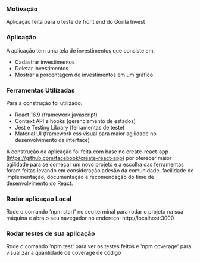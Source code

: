 ### Motivação
Aplicação feita para o teste de front end do Gorila Invest

### Aplicação
A aplicação tem uma tela de investimentos que consiste em:
* Cadastrar investimentos
* Deletar Investimentos
* Mostrar a porcentagem de investimentos em um gráfico

### Ferramentas Utilizadas
Para a construção foi utilizado:

* React 16.9 (framework javascript)
* Context API e hooks (gerenciamento de estados)
* Jest e Testing Library (ferramentas de teste)
* Material UI (framework css visual para maior agilidade no desenvolvimento da interface)

A construção da aplicação foi feita com base no create-react-app (https://github.com/facebook/create-react-app) por oferecer maior agilidade para se começar um novo projeto e a escolha das ferramentas foram feitas levando em consideração adesão da comunidade, facilidade de implementação, documentação e recomendação do time de desenvolvimento do React.

### Rodar aplicaçao Local
Rode o comando 'npm start' no seu terminal para rodar o projeto na sua máquina e abra o seu navegador no endereço: http://localhost:3000 

### Rodar testes de sua aplicação
Rode o comando 'npm test' para ver os testes feitos e 'npm coverage' para visualizar a quantidade de coverage de código
